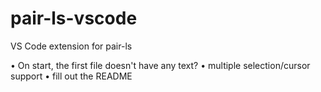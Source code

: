 # pair-ls-vscode

VS Code extension for pair-ls

• On start, the first file doesn't have any text?
• multiple selection/cursor support
• fill out the README
